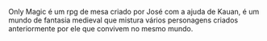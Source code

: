 Only Magic é um rpg de mesa criado por José com a ajuda de Kauan, é um mundo de fantasia medieval que mistura vários personagens criados anteriormente por ele que convivem no mesmo mundo.